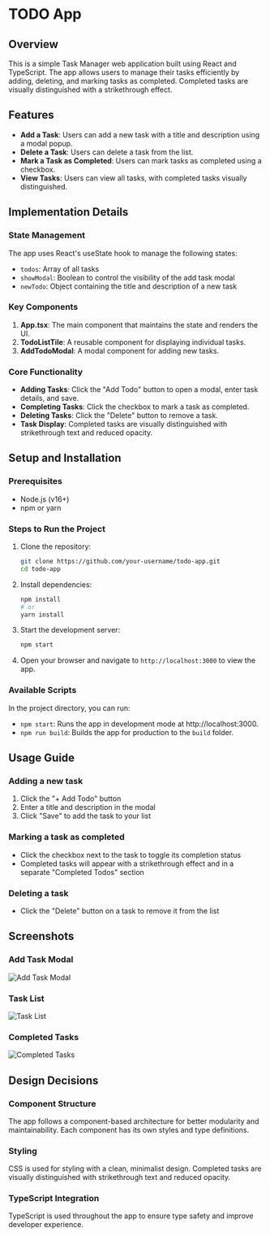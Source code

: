 # TODO App

## Overview
This is a simple Task Manager web application built using React and TypeScript. The app allows users to manage their tasks efficiently by adding, deleting, and marking tasks as completed. Completed tasks are visually distinguished with a strikethrough effect.

## Features
- **Add a Task**: Users can add a new task with a title and description using a modal popup.
- **Delete a Task**: Users can delete a task from the list.
- **Mark a Task as Completed**: Users can mark tasks as completed using a checkbox.
- **View Tasks**: Users can view all tasks, with completed tasks visually distinguished.

## Implementation Details

### State Management
The app uses React's useState hook to manage the following states:
- `todos`: Array of all tasks
- `showModal`: Boolean to control the visibility of the add task modal
- `newTodo`: Object containing the title and description of a new task

### Key Components
1. **App.tsx**: The main component that maintains the state and renders the UI.
2. **TodoListTile**: A reusable component for displaying individual tasks.
3. **AddTodoModal**: A modal component for adding new tasks.

### Core Functionality
- **Adding Tasks**: Click the "Add Todo" button to open a modal, enter task details, and save.
- **Completing Tasks**: Click the checkbox to mark a task as completed.
- **Deleting Tasks**: Click the "Delete" button to remove a task.
- **Task Display**: Completed tasks are visually distinguished with strikethrough text and reduced opacity.

## Setup and Installation

### Prerequisites
- Node.js (v16+)
- npm or yarn

### Steps to Run the Project
1. Clone the repository:
   ```bash
   git clone https://github.com/your-username/todo-app.git
   cd todo-app

2. Install dependencies:
   ```bash
   npm install
   # or
   yarn install
   ```
3. Start the development server:
   ```bash
   npm start

4. Open your browser and navigate to `http://localhost:3000` to view the app.

### Available Scripts
In the project directory, you can run:
- `npm start`: Runs the app in development mode at http://localhost:3000.
- `npm run build`: Builds the app for production to the `build` folder.


## Usage Guide

### Adding a new task
1. Click the "+ Add Todo" button
2. Enter a title and description in the modal
3. Click "Save" to add the task to your list

### Marking a task as completed
- Click the checkbox next to the task to toggle its completion status
- Completed tasks will appear with a strikethrough effect and in a separate "Completed Todos" section

### Deleting a task
- Click the "Delete" button on a task to remove it from the list

## Screenshots
### Add Task Modal
![Add Task Modal](add-todo.png)
### Task List
![Task List](todo-list-1.png)
### Completed Tasks
![Completed Tasks](todo-list-2.png)

## Design Decisions

### Component Structure
The app follows a component-based architecture for better modularity and maintainability. Each component has its own styles and type definitions.

### Styling
CSS is used for styling with a clean, minimalist design. Completed tasks are visually distinguished with strikethrough text and reduced opacity.

### TypeScript Integration
TypeScript is used throughout the app to ensure type safety and improve developer experience.